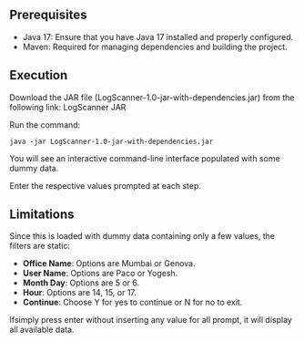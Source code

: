 ## Prerequisites
-  Java 17: Ensure that you have Java 17 installed and properly configured.
-  Maven: Required for managing dependencies and building the project.

## Execution
Download the JAR file (LogScanner-1.0-jar-with-dependencies.jar) from the following link: LogScanner JAR

Run the command:

```
java -jar LogScanner-1.0-jar-with-dependencies.jar
```
You will see an interactive command-line interface populated with some dummy data.

Enter the respective values prompted at each step.

## Limitations
Since this is loaded with dummy data containing only a few values, the filters are static:

-  **Office Name**: Options are Mumbai or Genova.
-  **User Name**: Options are Paco or Yogesh.
-  **Month Day**: Options are 5 or 6.
-  **Hour**: Options are 14, 15, or 17.
-  **Continue**: Choose Y for yes to continue or N for no to exit.

Ifsimply press enter without inserting any value for all prompt, it will display all available data.



